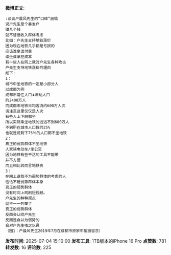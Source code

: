 **微博正文**: 
```
:谈谈户晨风先生的“口碑”崩塌
说户先生是个暴发户
赚几个钱
就不替低收入群体考虑
比如：户先生支持地铁涨价
因为现在地铁几乎都是亏损的
应该谁坐谁付费
谁坐谁承担成本
有一些人在网上就对户先生各种攻击
户先生支持地铁涨价的理由
如下：
1：
城市中坐地铁的一定是小部分人
以成都为例
成都市常住人口➕流动人口
约2400万人
而成都市地铁日均客流约600万人次
请注意这里仅仅是人次
有些人上下班都坐
所以实际乘坐地铁的远远不到600万人
不到所在城市人口数的25%
也就是说剩下75％的人口都不坐地铁
2：
真正的弱势群体不坐地铁
人家骑电动车/坐公交
因为地铁有些干活的工具不能带
并不方便
而且相比较而言地铁贵
3：
在网上说我不为弱势群体的考虑的人
恰恰不是弱势群体本身
真正的弱势群体
没有时间上网刷短视频。
户先生的种种观点
就不一一列举了
真正的弱势群体
反而会认同户先生
反而是自以为弱势的
会对户先生嗤之以鼻
（图1：户晨风先生2019年7月在成都市原家中拍摄留念）
```
**发布时间**: 2025-07-04 15:10:00
**发布工具**: 1TB版本的iPhone 16 Pro
**点赞数**: 781
**转发数**: 16
**评论数**: 225
